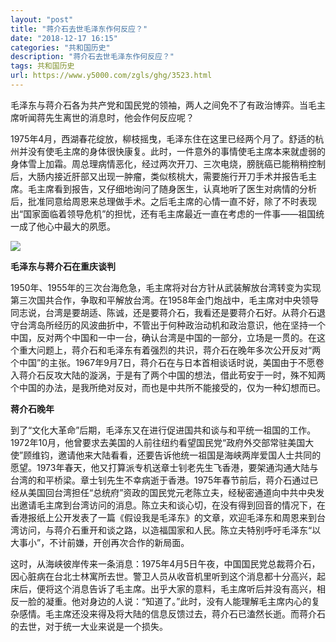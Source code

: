 ```yaml
---
layout: "post"
title: "蒋介石去世毛泽东作何反应？"
date: "2018-12-17 16:15"
categories: "共和国历史"
description: "蒋介石去世毛泽东作何反应？"
tags: 共和国历史
url: https://www.y5000.com/zgls/ghg/3523.html
---
```






毛泽东与蒋介石各为共产党和国民党的领袖，两人之间免不了有政治博弈。当毛主席听闻蒋先生离世的消息时，他会作何反应呢？

1975年4月，西湖春花绽放，柳枝摇曳，毛泽东住在这里已经两个月了。舒适的杭州并没有使毛主席的身体很快康复。此时，一件意外的事情使毛主席本来就虚弱的身体雪上加霜。周总理病情恶化，经过两次开刀、三次电烧，膀胱癌已能稍稍控制后，大肠内接近肝部又出现一肿瘤，类似核桃大，需要施行开刀手术并报告毛主席。毛主席看到报告，又仔细地询问了随身医生，认真地听了医生对病情的分析后，批准同意给周恩来总理做手术。之后毛主席的心情一直不好，除了不时表现出“国家面临着领导危机”的担忧，还有毛主席最近一直在考虑的一件事——祖国统一成了他心中最大的夙愿。

![](https://img.y5000.com/uploads/allimg/161017/10323019E-0.jpg)

**毛泽东与蒋介石在重庆谈判**

1950年、1955年的三次台海危急，毛主席将对台方针从武装解放台湾转变为实现第三次国共合作，争取和平解放台湾。在1958年金门炮战中，毛主席对中央领导同志说，台湾是要胡适、陈诚，还是要蒋介石，我看还是要蒋介石好。从蒋介石退守台湾岛所经历的风波曲折中，不管出于何种政治动机和政治意识，他在坚持一个中国，反对两个中国和一中一台，确认台湾是中国的一部分，立场是一贯的。在这个重大问题上，蒋介石和毛泽东有着强烈的共识，蒋介石在晚年多次公开反对“两个中国”的主张。1967年9月7日，蒋介石在与日本首相谈话时说，美国由于不愿卷入蒋介石反攻大陆的漩涡，于是有了两个中国的想法，借此苟安于一时，殊不知两个中国的办法，是我所绝对反对，而也是中共所不能接受的，仅为一种幻想而已。

**蒋介石晚年**

到了“文化大革命”后期，毛泽东又在进行促进国共和谈与和平统一祖国的工作。1972年10月，他曾要求去美国的人前往纽约看望国民党“政府外交部常驻美国大使”顾维钧，邀请他来大陆看看，还要告诉他统一祖国是海峡两岸爱国人士共同的愿望。1973年春天，他又打算派专机送章士钊老先生飞香港，要架通沟通大陆与台湾的和平桥梁。章士钊先生不幸病逝于香港。1975年春节前后，蒋介石通过已经从美国回台湾担任“总统府”资政的国民党元老陈立夫，经秘密通道向中共中央发出邀请毛主席到台湾访问的消息。陈立夫和谈心切，在没有得到回音的情况下，在香港报纸上公开发表了一篇《假设我是毛泽东》的文章，欢迎毛泽东和周恩来到台湾访问，与蒋介石重开和谈之路，以造福国家和人民。陈立夫特别呼吁毛泽东“以大事小”，不计前嫌，开创再次合作的新局面。

这时，从海峡彼岸传来一条消息：1975年4月5日午夜，中国国民党总裁蒋介石，因心脏病在台北士林寓所去世。警卫人员从收音机里听到这个消息都十分高兴，起床后，便将这个消息告诉了毛主席。出乎大家的意料，毛主席听后并没有高兴，相反一脸的凝重。他对身边的人说：“知道了。”此时，没有人能理解毛主席内心的复杂感情。毛主席还没来得及将大陆的信息反馈过去，蒋介石已溘然长逝。而蒋介石的去世，对于统一大业来说是一个损失。
